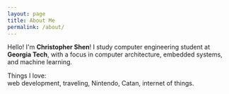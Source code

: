 ```yaml
---
layout: page
title: About Me
permalink: /about/
---
```


Hello! I'm **Christopher Shen**! I study computer engineering student at **Georgia Tech**, with a focus in computer architecture, embedded systems, and machine learning.


Things I love:  
web development, traveling, Nintendo, Catan, internet of things.